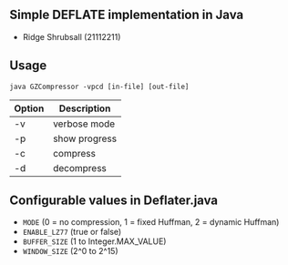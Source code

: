 ## Simple DEFLATE implementation in Java

  * Ridge Shrubsall (21112211)

## Usage
    java GZCompressor -vpcd [in-file] [out-file]

|Option|Description|
|------|-----------|
|-v|verbose mode|
|-p|show progress|
|-c|compress|
|-d|decompress|

## Configurable values in Deflater.java
  * `MODE` (0 = no compression, 1 = fixed Huffman, 2 = dynamic Huffman)
  * `ENABLE_LZ77` (true or false)
  * `BUFFER_SIZE` (1 to Integer.MAX_VALUE)
  * `WINDOW_SIZE` (2^0 to 2^15)
